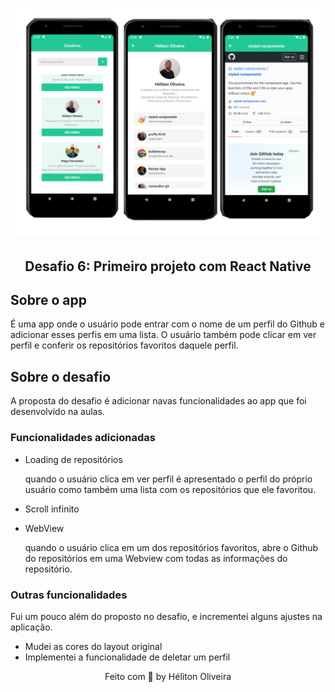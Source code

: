 <h1>
  <img src="./.github/mobile.png" />
</h1>

<h2 align="center">Desafio 6: Primeiro projeto com React Native</h2>

## **Sobre o app**

É uma app onde o usuário pode entrar com o nome de um perfil do Github e adicionar esses perfis em uma lista. O usuário também pode clicar em ver perfil e conferir os repositórios favoritos daquele perfil.

## **Sobre o desafio**

A proposta do desafio é adicionar navas funcionalidades ao app que foi desenvolvido na aulas.

### **Funcionalidades adicionadas**

* Loading de repositórios

  quando o usuário clica em ver perfil é apresentado o perfil do próprio usuário como também uma lista com os repositórios que ele favoritou.

* Scroll infinito

* WebView

  quando o usuário clica em um dos repositórios favoritos, abre o Github do repositórios em uma Webview com todas as informações do repositório.

### **Outras funcionalidades**

Fui um pouco além do proposto no desafio, e incrementei alguns ajustes na aplicação.

* Mudei as cores do layout original
* Implementei a funcionalidade de deletar um perfil

<p align="center">Feito com 💙 by Héliton Oliveira</p>
